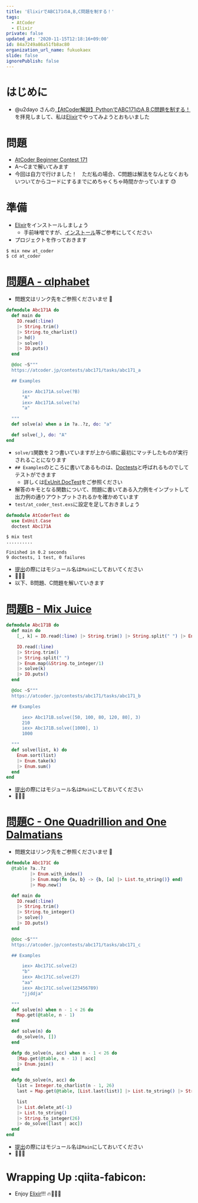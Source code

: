 ```yaml
---
title: 'ElixirでABC171のA,B,C問題を制する！'
tags:
  - AtCoder
  - Elixir
private: false
updated_at: '2020-11-15T12:18:16+09:00'
id: 84a7249a86a51fb8ac80
organization_url_name: fukuokaex
slide: false
ignorePublish: false
---
```

# はじめに
- @u2dayo さんの[【AtCoder解説】PythonでABC171のA,B,C問題を制する！](https://qiita.com/u2dayo/items/5f9dfee2ec0145402d75)を拝見しまして、私は[Elixir](https://elixir-lang.org/)でやってみようとおもいました

# 問題
- [AtCoder Beginner Contest 171](https://atcoder.jp/contests/abc171)
- A〜Cまで解いてみます
- 今回は自力で行けました！　ただ私の場合、C問題は解法をなんとなくおもいついてからコードにするまでにめちゃくちゃ時間かかっています :sweat: 

# 準備
- [Elixir](https://elixir-lang.org/)をインストールしましょう
    - 手前味噌ですが、[インストール](https://qiita.com/torifukukaiou/items/d04d0273749c41eb50af#0-%E3%82%A4%E3%83%B3%E3%82%B9%E3%83%88%E3%83%BC%E3%83%AB)等ご参考にしてください
- プロジェクトを作っておきます

```console
$ mix new at_coder
$ cd at_coder
```

# [問題A - αlphabet](https://atcoder.jp/contests/abc171/tasks/abc171_a)
- 問題文はリンク先をご参照くださいませ :bow:

```elixir:lib/abc_171_a.ex
defmodule Abc171A do
  def main do
    IO.read(:line)
    |> String.trim()
    |> String.to_charlist()
    |> hd()
    |> solve()
    |> IO.puts()
  end

  @doc ~S"""
  https://atcoder.jp/contests/abc171/tasks/abc171_a

  ## Examples

      iex> Abc171A.solve(?B)
      "A"
      iex> Abc171A.solve(?a)
      "a"

  """
  def solve(a) when a in ?a..?z, do: "a"

  def solve(_), do: "A"
end

```

- `solve/1`関数を２つ書いていますが上から順に最初にマッチしたものが実行されることになります
- `## Examples`のところに書いてあるものは、[Doctests](https://elixir-lang.org/getting-started/mix-otp/docs-tests-and-with.html#doctests)と呼ばれるものでしてテストができます
    - 詳しくは[ExUnit.DocTest](https://hexdocs.pm/ex_unit/ExUnit.DocTest.html)をご参照ください
- 解答のキモとなる関数について、問題に書いてある入力例をインプットして出力例の通りアウトプットされるかを確かめています
- `test/at_coder_test.exs`に設定を足しておきましょう

```elixir:test/at_coder_test.exs
defmodule AtCoderTest do
  use ExUnit.Case
  doctest Abc171A
```

```console
$ mix test
..........

Finished in 0.2 seconds
9 doctests, 1 test, 0 failures
```

- [提出](https://atcoder.jp/contests/abc171/submissions/17138562)の際にはモジュール名は`Main`にしておいてください
- :tada::tada::tada:
- 以下、B問題、C問題を解いていきます

# [問題B - Mix Juice](https://atcoder.jp/contests/abc171/tasks/abc171_b)

```elixir:lib/abc_171_b.ex
defmodule Abc171B do
  def main do
    [_, k] = IO.read(:line) |> String.trim() |> String.split(" ") |> Enum.map(&String.to_integer/1)

    IO.read(:line)
    |> String.trim()
    |> String.split(" ")
    |> Enum.map(&String.to_integer/1)
    |> solve(k)
    |> IO.puts()
  end

  @doc ~S"""
  https://atcoder.jp/contests/abc171/tasks/abc171_b

  ## Examples

      iex> Abc171B.solve([50, 100, 80, 120, 80], 3)
      210
      iex> Abc171B.solve([1000], 1)
      1000

  """
  def solve(list, k) do
    Enum.sort(list)
    |> Enum.take(k)
    |> Enum.sum()
  end
end

```

- [提出](https://atcoder.jp/contests/abc171/submissions/17138649)の際にはモジュール名は`Main`にしておいてください
- :tada::tada::tada:


# [問題C - One Quadrillion and One Dalmatians](https://atcoder.jp/contests/abc171/tasks/abc171_c)
- 問題文はリンク先をご参照くださいませ :bow:


```elixir:lib/abc_171_c.ex
defmodule Abc171C do
  @table ?a..?z
         |> Enum.with_index()
         |> Enum.map(fn {a, b} -> {b, [a] |> List.to_string()} end)
         |> Map.new()

  def main do
    IO.read(:line)
    |> String.trim()
    |> String.to_integer()
    |> solve()
    |> IO.puts()
  end

  @doc ~S"""
  https://atcoder.jp/contests/abc171/tasks/abc171_c

  ## Examples

      iex> Abc171C.solve(2)
      "b"
      iex> Abc171C.solve(27)
      "aa"
      iex> Abc171C.solve(123456789)
      "jjddja"

  """
  def solve(n) when n - 1 < 26 do
    Map.get(@table, n - 1)
  end

  def solve(n) do
    do_solve(n, [])
  end

  defp do_solve(n, acc) when n - 1 < 26 do
    [Map.get(@table, n - 1) | acc]
    |> Enum.join()
  end

  defp do_solve(n, acc) do
    list = Integer.to_charlist(n - 1, 26)
    last = Map.get(@table, [List.last(list)] |> List.to_string() |> String.to_integer(26))

    list
    |> List.delete_at(-1)
    |> List.to_string()
    |> String.to_integer(26)
    |> do_solve([last | acc])
  end
end

```

- [提出](https://atcoder.jp/contests/abc171/submissions/17138460)の際にはモジュール名は`Main`にしておいてください
- :tada::tada::tada: 

# Wrapping Up :qiita-fabicon: 
- Enjoy [Elixir](https://elixir-lang.org/)!!! :fire::rocket::rocket::rocket:
